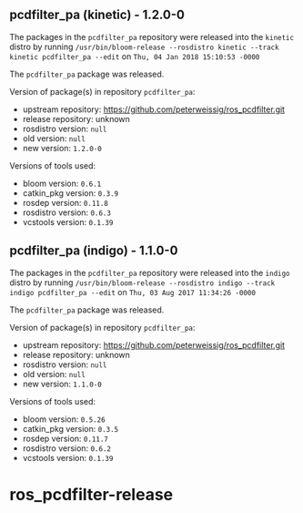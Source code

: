 ## pcdfilter_pa (kinetic) - 1.2.0-0

The packages in the `pcdfilter_pa` repository were released into the `kinetic` distro by running `/usr/bin/bloom-release --rosdistro kinetic --track kinetic pcdfilter_pa --edit` on `Thu, 04 Jan 2018 15:10:53 -0000`

The `pcdfilter_pa` package was released.

Version of package(s) in repository `pcdfilter_pa`:

- upstream repository: https://github.com/peterweissig/ros_pcdfilter.git
- release repository: unknown
- rosdistro version: `null`
- old version: `null`
- new version: `1.2.0-0`

Versions of tools used:

- bloom version: `0.6.1`
- catkin_pkg version: `0.3.9`
- rosdep version: `0.11.8`
- rosdistro version: `0.6.3`
- vcstools version: `0.1.39`


## pcdfilter_pa (indigo) - 1.1.0-0

The packages in the `pcdfilter_pa` repository were released into the `indigo` distro by running `/usr/bin/bloom-release --rosdistro indigo --track indigo pcdfilter_pa --edit` on `Thu, 03 Aug 2017 11:34:26 -0000`

The `pcdfilter_pa` package was released.

Version of package(s) in repository `pcdfilter_pa`:

- upstream repository: https://github.com/peterweissig/ros_pcdfilter.git
- release repository: unknown
- rosdistro version: `null`
- old version: `null`
- new version: `1.1.0-0`

Versions of tools used:

- bloom version: `0.5.26`
- catkin_pkg version: `0.3.5`
- rosdep version: `0.11.7`
- rosdistro version: `0.6.2`
- vcstools version: `0.1.39`


# ros_pcdfilter-release